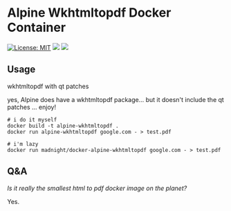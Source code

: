 # Alpine Wkhtmltopdf Docker Container

[![License: MIT](https://img.shields.io/badge/License-MIT-brightgreen.svg)](https://opensource.org/licenses/MIT)
[![](https://travis-ci.org/madnight/docker-alpine-wkhtmltopdf.svg)](https://travis-ci.org/madnight/docker-alpine-wkhtmltopdf)
[![](https://images.microbadger.com/badges/image/madnight/docker-alpine-wkhtmltopdf.svg)](https://microbadger.com/images/madnight/docker-alpine-wkhtmltopdf "Get your own image badge on microbadger.com")

## Usage

wkhtmltopdf with qt patches

yes, Alpine does have a wkhtmltopdf package... but it doesn't include the qt patches ... enjoy!


```
# i do it myself
docker build -t alpine-wkhtmltopdf .
docker run alpine-wkhtmltopdf google.com - > test.pdf

# i'm lazy
docker run madnight/docker-alpine-wkhtmltopdf google.com - > test.pdf
```

## Q&A
*Is it really the smallest html to pdf docker image on the planet?*

Yes.



